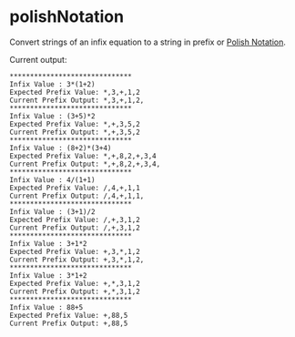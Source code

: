 # polishNotation

Convert strings of an infix equation to a string in prefix or [Polish Notation](https://en.wikipedia.org/wiki/Polish_notation).

Current output:
```
******************************
Infix Value : 3*(1+2)
Expected Prefix Value: *,3,+,1,2
Current Prefix Output: *,3,+,1,2,
******************************
Infix Value : (3+5)*2
Expected Prefix Value: *,+,3,5,2
Current Prefix Output: *,+,3,5,2
******************************
Infix Value : (8+2)*(3+4)
Expected Prefix Value: *,+,8,2,+,3,4
Current Prefix Output: *,+,8,2,+,3,4,
******************************
Infix Value : 4/(1+1)
Expected Prefix Value: /,4,+,1,1
Current Prefix Output: /,4,+,1,1,
******************************
Infix Value : (3+1)/2
Expected Prefix Value: /,+,3,1,2
Current Prefix Output: /,+,3,1,2
******************************
Infix Value : 3+1*2
Expected Prefix Value: +,3,*,1,2
Current Prefix Output: +,3,*,1,2,
******************************
Infix Value : 3*1+2
Expected Prefix Value: +,*,3,1,2
Current Prefix Output: +,*,3,1,2
******************************
Infix Value : 88+5
Expected Prefix Value: +,88,5
Current Prefix Output: +,88,5
```

